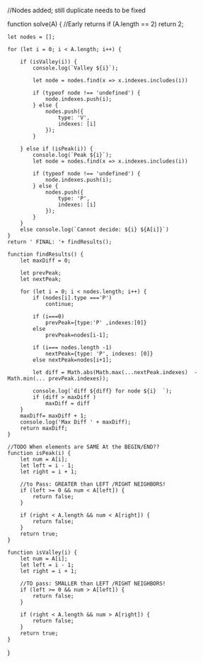 //Nodes added; still duplicate needs to be fixed

function solve(A) {
    //Early returns
    if (A.length == 2)
        return 2;

    let nodes = [];

    for (let i = 0; i < A.length; i++) {

        if (isValley(i)) {
            console.log(`Valley ${i}`);

            let node = nodes.find(x => x.indexes.includes(i))

            if (typeof node !== 'undefined') {
                node.indexes.push(i);
            } else {
                nodes.push({
                    type: 'V',
                    indexes: [i]
                });
            }

        } else if (isPeak(i)) {
            console.log(`Peak ${i}`);
            let node = nodes.find(x => x.indexes.includes(i))

            if (typeof node !== 'undefined') {
                node.indexes.push(i);
            } else {
                nodes.push({
                    type: 'P',
                    indexes: [i]
                });
            }
        }
        else console.log(`Cannot decide: ${i} ${A[i]}`)
    }
    return ' FINAL: '+ findResults();

    function findResults() {
        let maxDiff = 0;

        let prevPeak;
        let nextPeak;

        for (let i = 0; i < nodes.length; i++) {
            if (nodes[i].type ==='P')
                continue;

            if (i===0)
                prevPeak={type:'P' ,indexes:[0]}
            else
                prevPeak=nodes[i-1];

            if (i=== nodes.length -1)
                nextPeak={type: 'P', indexes: [0]}
            else nextPeak=nodes[i+1];

            let diff = Math.abs(Math.max(...nextPeak.indexes)  - Math.min(... prevPeak.indexes));

            console.log(`diff ${diff} for node ${i}  `);
            if (diff > maxDiff )
                maxDiff = diff
        }
        maxDiff= maxDiff + 1;
        console.log('Max Diff ' + maxDiff);
        return maxDiff;
    }

    //TODO When elements are SAME At the BEGIN/END??
    function isPeak(i) {
        let num = A[i];
        let left = i - 1;
        let right = i + 1;

        //to Pass: GREATER than LEFT /RIGHT NEIGHBORS!
        if (left >= 0 && num < A[left]) {
            return false;
        }

        if (right < A.length && num < A[right]) {
            return false;
        }
        return true;
    }

    function isValley(i) {
        let num = A[i];
        let left = i - 1;
        let right = i + 1;

        //TO pass: SMALLER than LEFT /RIGHT NEIGHBORS!
        if (left >= 0 && num > A[left]) {
            return false;
        }

        if (right < A.length && num > A[right]) {
            return false;
        }
        return true;
    }


}
